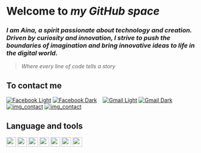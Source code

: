 # Welcome to _my GitHub space_  
### _I am Aina, a spirit passionate about technology and creation. Driven by curiosity and innovation, I strive to push the boundaries of imagination and bring innovative ideas to life in the digital world._
> _Where every line of code tells a story_
## To contact me
[![Facebook Light](https://img.icons8.com/color/48/000000/facebook.png)](https://www.facebook.com/profile.php?id=100009358777649)
[![Facebook Dark](https://img.icons8.com/color/48/000000/facebook.png)](https://www.facebook.com/profile.php?id=100009358777649)
&nbsp;&nbsp;
[![Gmail Light](https://img.icons8.com/color/48/000000/gmail.png)](mailto:anunnakiaina@gmail.com)
[![Gmail Dark](https://img.icons8.com/color/48/000000/gmail.png)](mailto:anunnakiaina@gmail.com)
&nbsp;&nbsp;
[![img_contact](./img/linkedin-light.svg)](https://www.linkedin.com/in/ny-aina-andriaharisoa-219b96292/#gh-light-mode-only)
[![img_contact](./img/linkedin-dark.svg)](https://www.linkedin.com/in/ny-aina-andriaharisoa-219b96292/#gh-dark-mode-only)
&nbsp;&nbsp;
## Language and tools  
<a href="https://developer.mozilla.org/en-US/docs/Web/JavaScript"><img src="https://img.icons8.com/color/48/000000/javascript.png" width="25px"></a>
<a href="https://www.java.com/"><img src="https://img.icons8.com/color/48/000000/java-coffee-cup-logo.png" width="25px"></a>
<a href="https://code.visualstudio.com/"><img src="https://img.icons8.com/color/48/000000/visual-studio-code-2019.png" width="25px"></a>
<a href="https://developer.mozilla.org/en-US/docs/Web/HTML"><img src="https://img.icons8.com/color/48/000000/html-5.png" width="25px"></a>
<a href="https://developer.mozilla.org/en-US/docs/Web/CSS"><img src="https://img.icons8.com/color/48/000000/css3.png" width="25px"></a>
<a href="https://docs.microsoft.com/en-us/dotnet/csharp/"><img src="https://img.icons8.com/color/48/000000/c-sharp-logo.png" width="25px"></a>
<a href="https://www.python.org/"><img src="https://img.icons8.com/color/48/000000/python.png" width="25px"></a>
